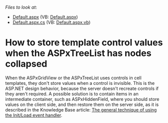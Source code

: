 <!-- default file list -->
*Files to look at*:

* [Default.aspx](./CS/WebSite/Default.aspx) (VB: [Default.aspx](./VB/WebSite/Default.aspx))
* [Default.aspx.cs](./CS/WebSite/Default.aspx.cs) (VB: [Default.aspx.vb](./VB/WebSite/Default.aspx.vb))
<!-- default file list end -->
# How to store template control values when the ASPxTreeList has nodes collapsed


<p>When the ASPxGridView or the ASPxTreeList uses controls in cell templates, they don't store values when a control is invisible. This is the ASP.NET design behavior, because the server doesn't recreate controls if they aren't required. A possible solution is to contain items in an intermediate container, such as ASPxHiddenField, where you should store values on the client side, and then restore them on the server side, as it is described in the Knowledge Base article: <a href="https://www.devexpress.com/Support/Center/p/K18282">The general technique of using the Init/Load event handler</a>.</p>

<br/>


